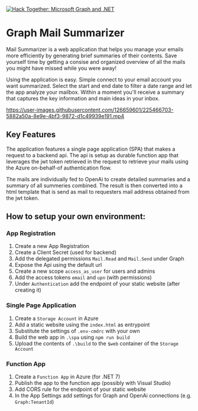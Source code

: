 [![Hack Together: Microsoft Graph and .NET](https://img.shields.io/badge/Microsoft%20-Hack--Together-orange?style=for-the-badge&logo=microsoft)](https://github.com/microsoft/hack-together)

# Graph Mail Summarizer

Mail Summarizer is a web application that helps you manage your emails more efficiently by generating brief summaries of their contents. Save yourself time by getting a consise and organized overview of all the mails you might have missed while you were away!

Using the application is easy. Simple connect to your email account you want summarized. Select the start and end date to filter a date range and let the app analyze your mailbox. Within a moment you'll receive a summary that captures the key information and main ideas in your inbox.

https://user-images.githubusercontent.com/126659601/225466703-5882a50a-8e9e-4bf3-9872-d1c49939e191.mp4

## Key Features

The application features a single page application (SPA) that makes a request to a backend api. The api is setup as durable function app that leverages the jwt token retrieved in the request to retrieve your mails using the Azure on-behalf-of authentication flow.

The mails are individually fed to OpenAi to create detailed summaries and a summary of all summeries combined. The result is then converted into a html template that is send as mail to requesters mail address obtained from the jwt token.

## How to setup your own environment:

### App Registration

1. Create a new App Registration
1. Create a Client Secret (used for backend)
1. Add the delegated permissions `Mail.Read` and `Mail.Send` under Graph
1. Expose the Api using the default url
1. Create a new scope `access_as_user` for users and admins
1. Add the access tokens `email` and `upn` (with permissions)
1. Under `Authentication` add the endpoint of your static website (after creating it)

### Single Page Application

1. Create a `Storage Account` in Azure
1. Add a static website using the `index.html` as entrypoint
1. Substitute the settings of `.env-cmdrc` with your own
1. Build the web app in `.\spa` using `npm run build`
1. Upload the contents of `.\build` to the `$web` container of the `Storage Account`

### Function App

1. Create a `Function App` in Azure (for .NET 7)
1. Publish the app to the function app (possibly with Visual Studio)
1. Add CORS rule for the endpoint of your static website
1. In the App Settings add settings for Graph and OpenAi connections (e.g. `Graph:TenantId`)
